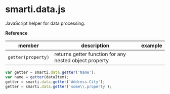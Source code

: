 # smarti.data.js

JavaScript helper for data processing.

<b>Reference</b>

member | description | example
--- | --- | ---
`getter(property)` | returns getter function for any nested object property |
```javascript
var getter = smarti.data.getter('Name');
var name = getter(dataItem);
getter = smarti.data.getter('Address.City');
getter = smarti.data.getter('some\\.property');
```
